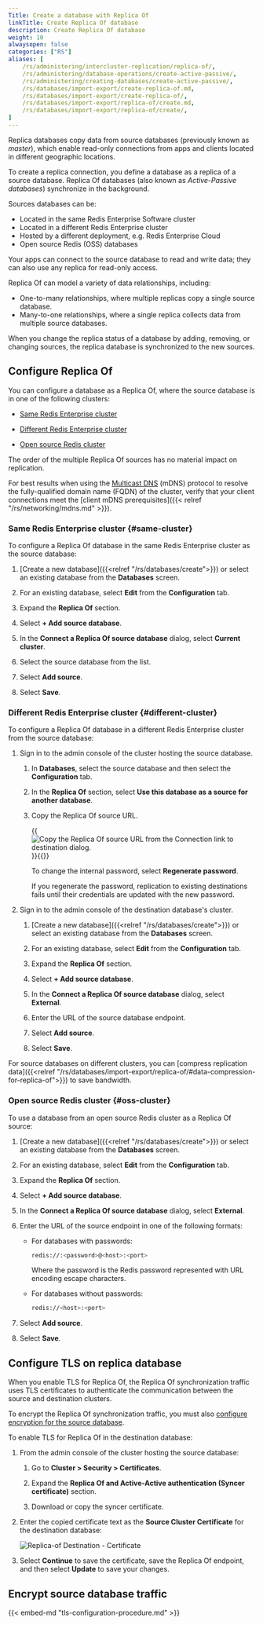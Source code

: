 ```yaml
---
Title: Create a database with Replica Of
linkTitle: Create Replica Of database
description: Create Replica Of database
weight: 10
alwaysopen: false
categories: ["RS"]
aliases: [ 
    /rs/administering/intercluster-replication/replica-of/, 
    /rs/administering/database-operations/create-active-passive/,
    /rs/administering/creating-databases/create-active-passive/,
    /rs/databases/import-export/create-replica-of.md, 
    /rs/databases/import-export/create-replica-of/,
    /rs/databases/import-export/replica-of/create.md,
    /rs/databases/import-export/replica-of/create/,
]
---
```

Replica databases copy data from source databases (previously known as _master_), which enable read-only connections from apps and clients located in different geographic locations.

To create a replica connection, you define a database as a replica of a source database.  Replica Of databases (also known as _Active-Passive databases_) synchronize in the background.

Sources databases can be:

- Located in the same Redis Enterprise Software cluster
- Located in a different Redis Enterprise cluster
- Hosted by a different deployment, e.g. Redis Enterprise Cloud
- Open source Redis (OSS) databases

Your apps can connect to the source database to read and write data; they can also use any replica for read-only access.

Replica Of can model a variety of data relationships, including:

- One-to-many relationships, where multiple replicas copy a single source database.
- Many-to-one relationships, where a single replica collects data from multiple source databases.

When you change the replica status of a database by adding, removing, or changing sources, the replica database is synchronized to the new sources.  

## Configure Replica Of

You can configure a database as a Replica Of, where the source database is in one of the following clusters:

- [Same Redis Enterprise cluster](#same-cluster)

- [Different Redis Enterprise cluster](#different-cluster)

- [Open source Redis cluster](#oss-cluster)

The order of the multiple Replica Of sources has no material impact on replication.

For best results when using the [Multicast DNS](https://en.wikipedia.org/wiki/Multicast_DNS) (mDNS) protocol to resolve the fully-qualified domain name (FQDN) of the cluster, verify that your client connections meet the [client mDNS prerequisites]({{< relref "/rs/networking/mdns.md" >}}).


### Same Redis Enterprise cluster {#same-cluster}

To configure a Replica Of database in the same Redis Enterprise cluster as the source database:

1. [Create a new database]({{<relref "/rs/databases/create">}}) or select an existing database from the **Databases** screen.

1. For an existing database, select **Edit** from the **Configuration** tab.

1. Expand the **Replica Of** section.

1. Select **+ Add source database**.

1. In the **Connect a Replica Of source database** dialog, select **Current cluster**.

1. Select the source database from the list.

1. Select **Add source**.

1. Select **Save**.

### Different Redis Enterprise cluster {#different-cluster}

To configure a Replica Of database in a different Redis Enterprise cluster from the source database:

1. Sign in to the admin console of the cluster hosting the source database.

    1. In **Databases**, select the source database and then select the **Configuration** tab.

    1. In the **Replica Of** section, select **Use this database as a source for another database**.

    1. Copy the Replica Of source URL.

        {{<image filename="images/rs/screenshots/databases/config-replica-of-copy-source-url.png" alt="Copy the Replica Of source URL from the Connection link to destination dialog.">}}{{</image>}}

        To change the internal password, select **Regenerate password**.

        If you regenerate the password, replication to existing destinations fails until their credentials are updated with the new password.

1. Sign in to the admin console of the destination database's cluster.

    1. [Create a new database]({{<relref "/rs/databases/create">}}) or select an existing database from the **Databases** screen.

    1. For an existing database, select **Edit** from the **Configuration** tab.

    1. Expand the **Replica Of** section.

    1. Select **+ Add source database**.

    1. In the **Connect a Replica Of source database** dialog, select **External**.

    1. Enter the URL of the source database endpoint.

    1. Select **Add source**.

    1. Select **Save**.

For source databases on different clusters, you can [compress replication data]({{<relref "/rs/databases/import-export/replica-of/#data-compression-for-replica-of">}}) to save bandwidth.
        
### Open source Redis cluster {#oss-cluster}

To use a database from an open source Redis cluster as a Replica Of source:

1. [Create a new database]({{<relref "/rs/databases/create">}}) or select an existing database from the **Databases** screen.

1. For an existing database, select **Edit** from the **Configuration** tab.

1. Expand the **Replica Of** section.

1. Select **+ Add source database**.

1. In the **Connect a Replica Of source database** dialog, select **External**.

1. Enter the URL of the source endpoint in one of the following formats:

    - For databases with passwords:

        ```sh
        redis://:<password>@<host>:<port>
        ```

        Where the password is the Redis password represented with URL encoding escape characters.

    - For databases without passwords:

        ```sh
        redis://<host>:<port>
        ```

1. Select **Add source**.

1. Select **Save**.

## Configure TLS on replica database

When you enable TLS for Replica Of, the Replica Of synchronization traffic uses TLS certificates to authenticate the communication between the source and destination clusters.

To encrypt the Replica Of synchronization traffic, you must also [configure encryption for the source database](#encrypt-source-database-traffic).

To enable TLS for Replica Of in the destination database:

1. From the admin console of the cluster hosting the source database:

    1. Go to **Cluster > Security > Certificates**.

    1. Expand the **Replica Of and Active-Active authentication (Syncer certificate)** section.

     1. Download or copy the syncer certificate.

1. Enter the copied certificate text as the **Source Cluster Certificate** for the destination database:

    ![Replica-of Destination - Certificate](/images/rs/replicaof-certificate.png)

1. Select **Continue** to save the certificate, save the Replica Of endpoint, and then select  **Update** to save your changes.

## Encrypt source database traffic

{{< embed-md "tls-configuration-procedure.md"  >}}